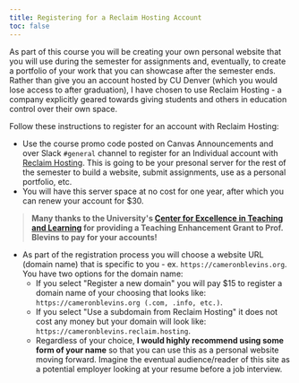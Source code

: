```yaml
---
title: Registering for a Reclaim Hosting Account
toc: false
---
```


As part of this course you will be creating your own personal website that you will use during the semester for assignments and, eventually, to create a portfolio of your work that you can showcase after the semester ends. Rather than give you an account hosted by CU Denver (which you would lose access to after graduation), I have chosen to use Reclaim Hosting - a company explicitly geared towards giving students and others in education control over their own space.

Follow these instructions to register for an account with Reclaim Hosting:

- Use the course promo code posted on Canvas Announcements and over Slack `#general` channel to register for an Individual account with [Reclaim Hosting](https://reclaimhosting.com/shared-hosting/). This is going to be your presonal server for the rest of the semester to build a website, submit assignments, use as a personal portfolio, etc. 
- You will have this server space at no cost for one year, after which you can renew your account for $30. 

> **Many thanks to the University's [Center for Excellence in Teaching and Learning](https://www.ucdenver.edu/tips/teaching-innovations/cetl) for providing a Teaching Enhancement Grant to Prof. Blevins to pay for your accounts!** 

- As part of the registration process you will choose a website URL (domain name) that is specific to you - ex. `https://cameronblevins.org`. You have two options for the domain name:  
    - If you select "Register a new domain" you will pay $15 to register a domain name of your choosing that looks like: `https://cameronblevins.org (.com, .info, etc.)`. 
    - If you select "Use a subdomain from Reclaim Hosting" it does not cost any money but your domain will look like: `https://cameronblevins.reclaim.hosting`. 
    - Regardless of your choice, **I would highly recommend using some form of your name** so that you can use this as a personal website moving forward. Imagine the eventual audience/reader of this site as a potential employer looking at your resume before a job interview.